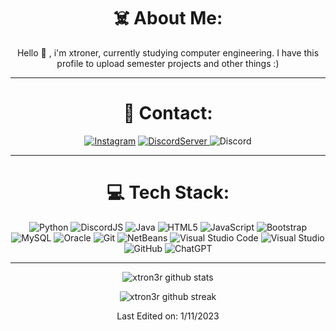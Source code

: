 <div align="center">
  
# ☠️ About Me: 
Hello 👋 , i'm xtroner, currently studying computer engineering. I have this profile to upload semester projects and other things :)

-------------------

# 👻 Contact:
<a href="https://www.instagram.com/exequiiel0600/">![Instagram](https://img.shields.io/badge/Xtroner-%23E4405F.svg?style=for-the-badge&logo=Instagram&logoColor=white)</a> <a href="https://discord.gg/QUpp66TA">![DiscordServer](https://img.shields.io/discord/587842272167723028?label=Discord%20Server&logo=Discord&colorB=5865F2&style=for-the-badge&logoColor=white)
</a> ![Discord](https://img.shields.io/badge/Xtroner%23898-%237289DA.svg?style=for-the-badge&logo=discord&logoColor=white)

-------------------

# 💻 Tech Stack:
![Python](https://img.shields.io/badge/python-3670A0?style=for-the-badge&logo=python&logoColor=ffdd54) ![DiscordJS](https://img.shields.io/badge/discord.js-%232C3454.svg?style=for-the-badge&logo=Discord&logoColor=white) ![Java](https://img.shields.io/badge/java-%23ED8B00.svg?style=for-the-badge&logo=openjdk&logoColor=white) ![HTML5](https://img.shields.io/badge/html5-%23E34F26.svg?style=for-the-badge&logo=html5&logoColor=white) ![JavaScript](https://img.shields.io/badge/javascript-%23323330.svg?style=for-the-badge&logo=javascript&logoColor=%23F7DF1E) ![Bootstrap](https://img.shields.io/badge/bootstrap-%238511FA.svg?style=for-the-badge&logo=bootstrap&logoColor=white) ![MySQL](https://img.shields.io/badge/mysql-4479A1.svg?style=for-the-badge&logo=mysql&logoColor=white) ![Oracle](https://img.shields.io/badge/oracle-%23D42029.svg?style=for-the-badge&logo=oracle&logoColor=white) ![Git](https://img.shields.io/badge/git-%23F05033.svg?style=for-the-badge&logo=git&logoColor=white) ![NetBeans](https://img.shields.io/badge/netbeans-%234CAF50.svg?style=for-the-badge&logo=netbeans&logoColor=white) ![Visual Studio Code](https://img.shields.io/badge/VisualStudioCode-0078d7.svg?style=for-the-badge&logo=visual-studio-code&logoColor=white) ![Visual Studio](https://img.shields.io/badge/VisualStudio-5C2D91.svg?style=for-the-badge&logo=visual-studio&logoColor=white) ![GitHub](https://img.shields.io/badge/github-%23121011.svg?style=for-the-badge&logo=github&logoColor=white) ![ChatGPT](https://img.shields.io/badge/chatGPT-74aa9c?style=for-the-badge&logo=openai&logoColor=white) 
  
-------------------
  
![xtron3r github stats](https://github-readme-stats.vercel.app/api?username=xtron3r&show_icons=true&theme=radical&count_private=true&include_all_commits=true)

![xtron3r github streak](https://github-readme-streak-stats.herokuapp.com/?user=xtron3r&theme=radical&include_all_commits=true&count_private=true)

 <div>

Last Edited on: 1/11/2023
